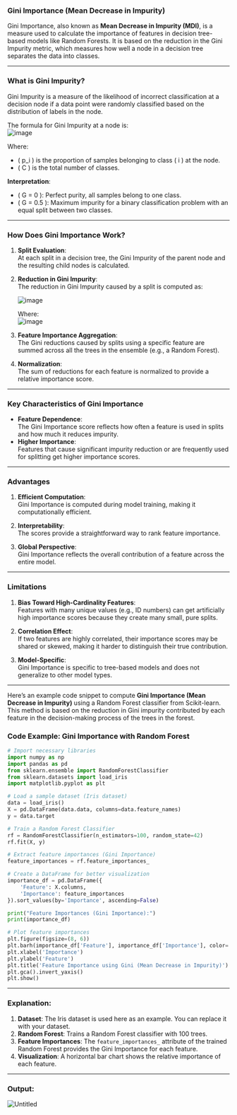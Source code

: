 ### **Gini Importance (Mean Decrease in Impurity)**  

Gini Importance, also known as **Mean Decrease in Impurity (MDI)**, is a measure used to calculate the importance of features in decision tree-based models like Random Forests. It is based on the reduction in the Gini Impurity metric, which measures how well a node in a decision tree separates the data into classes.  

---

### **What is Gini Impurity?**  
Gini Impurity is a measure of the likelihood of incorrect classification at a decision node if a data point were randomly classified based on the distribution of labels in the node.  

The formula for Gini Impurity at a node is:  
  ![image](https://github.com/user-attachments/assets/0f47b608-f1bd-4ec7-a857-580016cadd1c)

Where:  
- \( p_i \) is the proportion of samples belonging to class \( i \) at the node.  
- \( C \) is the total number of classes.  

**Interpretation**:  
- \( G = 0 \): Perfect purity, all samples belong to one class.  
- \( G = 0.5 \): Maximum impurity for a binary classification problem with an equal split between two classes.  

---

### **How Does Gini Importance Work?**  

1. **Split Evaluation**:  
   At each split in a decision tree, the Gini Impurity of the parent node and the resulting child nodes is calculated.  

2. **Reduction in Gini Impurity**:  
   The reduction in Gini Impurity caused by a split is computed as:  
   
   ![image](https://github.com/user-attachments/assets/561fcb40-8fcf-44cc-ab9c-507833426b79)

    
   Where:  
  ![image](https://github.com/user-attachments/assets/b857e1b9-09fe-4d5a-b0cc-27098c63dbfd)
 

3. **Feature Importance Aggregation**:  
   The Gini reductions caused by splits using a specific feature are summed across all the trees in the ensemble (e.g., a Random Forest).  

4. **Normalization**:  
   The sum of reductions for each feature is normalized to provide a relative importance score.  

---

### **Key Characteristics of Gini Importance**  

- **Feature Dependence**:  
  The Gini Importance score reflects how often a feature is used in splits and how much it reduces impurity.  
- **Higher Importance**:  
  Features that cause significant impurity reduction or are frequently used for splitting get higher importance scores.  

---

### **Advantages**  

1. **Efficient Computation**:  
   Gini Importance is computed during model training, making it computationally efficient.  
   
2. **Interpretability**:  
   The scores provide a straightforward way to rank feature importance.  

3. **Global Perspective**:  
   Gini Importance reflects the overall contribution of a feature across the entire model.  

---

### **Limitations**  

1. **Bias Toward High-Cardinality Features**:  
   Features with many unique values (e.g., ID numbers) can get artificially high importance scores because they create many small, pure splits.  

2. **Correlation Effect**:  
   If two features are highly correlated, their importance scores may be shared or skewed, making it harder to distinguish their true contribution.  

3. **Model-Specific**:  
   Gini Importance is specific to tree-based models and does not generalize to other model types.  

---

Here’s an example code snippet to compute **Gini Importance (Mean Decrease in Impurity)** using a Random Forest classifier from Scikit-learn. This method is based on the reduction in Gini impurity contributed by each feature in the decision-making process of the trees in the forest.  

### Code Example: Gini Importance with Random Forest  

```python
# Import necessary libraries
import numpy as np
import pandas as pd
from sklearn.ensemble import RandomForestClassifier
from sklearn.datasets import load_iris
import matplotlib.pyplot as plt

# Load a sample dataset (Iris dataset)
data = load_iris()
X = pd.DataFrame(data.data, columns=data.feature_names)
y = data.target

# Train a Random Forest Classifier
rf = RandomForestClassifier(n_estimators=100, random_state=42)
rf.fit(X, y)

# Extract feature importances (Gini Importance)
feature_importances = rf.feature_importances_

# Create a DataFrame for better visualization
importance_df = pd.DataFrame({
    'Feature': X.columns,
    'Importance': feature_importances
}).sort_values(by='Importance', ascending=False)

print("Feature Importances (Gini Importance):")
print(importance_df)

# Plot feature importances
plt.figure(figsize=(8, 6))
plt.barh(importance_df['Feature'], importance_df['Importance'], color='skyblue')
plt.xlabel('Importance')
plt.ylabel('Feature')
plt.title('Feature Importance using Gini (Mean Decrease in Impurity)')
plt.gca().invert_yaxis()
plt.show()
```

---

### Explanation:
1. **Dataset**: The Iris dataset is used here as an example. You can replace it with your dataset.
2. **Random Forest**: Trains a Random Forest classifier with 100 trees.
3. **Feature Importances**: The `feature_importances_` attribute of the trained Random Forest provides the Gini Importance for each feature.
4. **Visualization**: A horizontal bar chart shows the relative importance of each feature.

---

### Output:  
![Untitled](https://github.com/user-attachments/assets/17bb9606-3f1f-43d0-865f-f10ef95c7258) 
